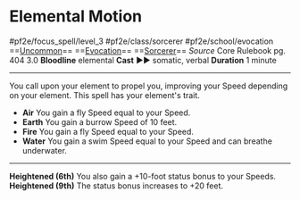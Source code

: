 # Elemental Motion
#pf2e/focus_spell/level_3 #pf2e/class/sorcerer #pf2e/school/evocation 
==[Uncommon](../../../rules/traits/uncommon.md)== ==[Evocation](../../../rules/traits/evocation.md)== ==[Sorcerer](../../../rules/traits/sorcerer.md)==
*Source* Core Rulebook pg. 404 3.0
**Bloodline** elemental
**Cast** ►► somatic, verbal
**Duration** 1 minute

---
You call upon your element to propel you, improving your Speed depending on your element. This spell has your element's trait.
- **Air** You gain a fly Speed equal to your Speed.
- **Earth** You gain a burrow Speed of 10 feet.
- **Fire** You gain a fly Speed equal to your Speed.
- **Water** You gain a swim Speed equal to your Speed and can breathe underwater.

<hr>

**Heightened (6th)** You also gain a +10-foot status bonus to your Speeds.
**Heightened (9th)** The status bonus increases to +20 feet.